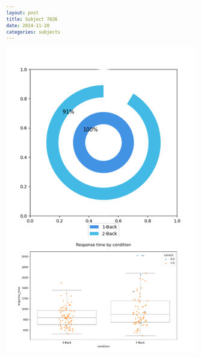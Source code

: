 ```yaml
---
layout: post
title: Subject 7026
date: 2024-11-20
categories: subjects
---
```


![](data/7026/run-8/7026_accuracy_by_condition.png)
![](data/7026/run-8/7026_response_time_by_condition.png)
